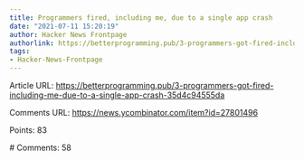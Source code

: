 ```yaml
---
title: Programmers fired, including me, due to a single app crash
date: "2021-07-11 15:20:19"
author: Hacker News Frontpage
authorlink: https://betterprogramming.pub/3-programmers-got-fired-including-me-due-to-a-single-app-crash-35d4c94555da
tags:
- Hacker-News-Frontpage
---
```


<p>Article URL: <a href="https://betterprogramming.pub/3-programmers-got-fired-including-me-due-to-a-single-app-crash-35d4c94555da">https://betterprogramming.pub/3-programmers-got-fired-including-me-due-to-a-single-app-crash-35d4c94555da</a></p>
<p>Comments URL: <a href="https://news.ycombinator.com/item?id=27801496">https://news.ycombinator.com/item?id=27801496</a></p>
<p>Points: 83</p>
<p># Comments: 58</p>
